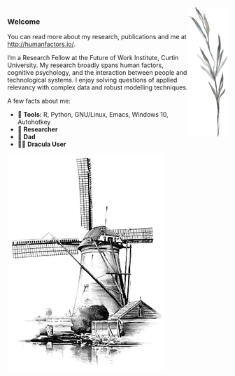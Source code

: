 <img src="https://raw.githubusercontent.com/humanfactors/humanfactors/master/Stick1.png" align="right" width="90vw">

### Welcome

You can read more about my research, publications and me at http://humanfactors.io/.

I’m a Research Fellow at the Future of Work Institute, Curtin University. My research broadly spans human factors, cognitive psychology, and the interaction between people and technological systems. I enjoy solving questions of applied relevancy with complex data and robust modelling techniques.

A few facts about me:

- 💾 **Tools:** R, Python, GNU/Linux, Emacs, Windows 10, Autohotkey
- 🔮 **Researcher**
- 👧 **Dad**
- 🧛‍♂️ **Dracula User**

<img src="https://raw.githubusercontent.com/humanfactors/humanfactors/master/Molen.png">
